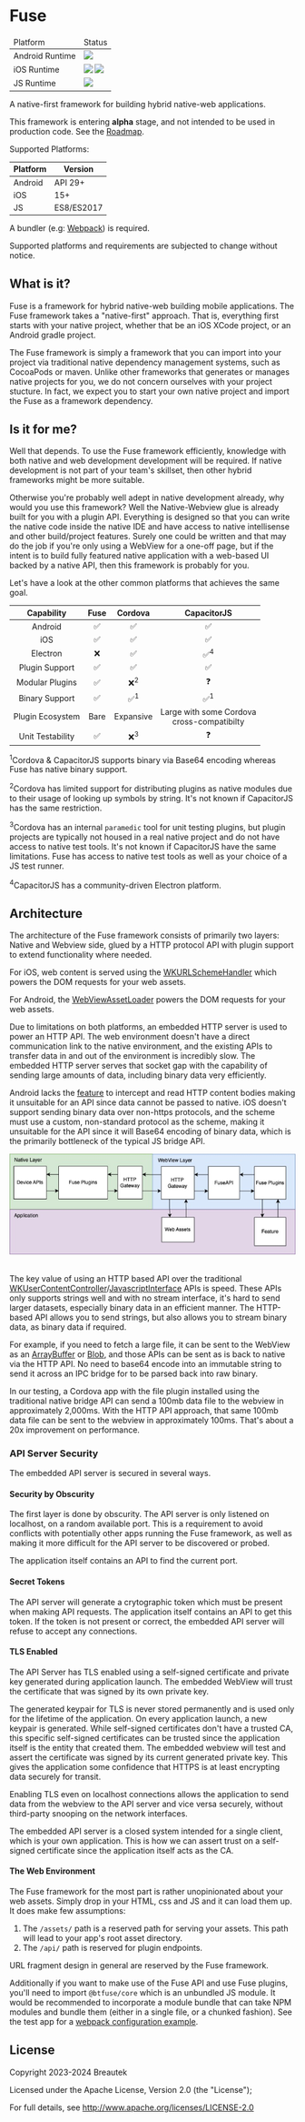 
# Fuse

<table>
    <thead>
        <td>Platform</td>
        <td>Status</td>
    </thead>
    <tr>
        <td>Android Runtime</td>
        <td>
            <a href="https://github.com/btfuse/fuse/actions/workflows/Android.yml"><img src="https://github.com/btfuse/fuse/actions/workflows/Android.yml/badge.svg" /></a>
            <!-- I'd like to bring this back, but i need to look into reusable workflows more first -->
            <!-- <a href="https://github.com/btfuse/fuse/actions/workflows/android-api-29.yml"><img src="https://github.com/btfuse/fuse/actions/workflows/android-api-29.yml/badge.svg" /></a>
            <a href="https://github.com/btfuse/fuse/actions/workflows/android-api-30.yml"><img src="https://github.com/btfuse/fuse/actions/workflows/android-api-30.yml/badge.svg" /></a>
            <a href="https://github.com/btfuse/fuse/actions/workflows/android-api-31.yml"><img src="https://github.com/btfuse/fuse/actions/workflows/android-api-31.yml/badge.svg" /></a>
            <a href="https://github.com/btfuse/fuse/actions/workflows/android-api-32.yml"><img src="https://github.com/btfuse/fuse/actions/workflows/android-api-32.yml/badge.svg" /></a>
            <a href="https://github.com/btfuse/fuse/actions/workflows/android-api-33.yml"><img src="https://github.com/btfuse/fuse/actions/workflows/android-api-33.yml/badge.svg" /></a>
            <a href="https://github.com/btfuse/fuse/actions/workflows/android-api-34.yml"><img src="https://github.com/btfuse/fuse/actions/workflows/android-api-34.yml/badge.svg" /></a> -->
        </td>
    </tr>
    <tr>
        <td>iOS Runtime</td>
        <td>
            <a href="https://github.com/btfuse/fuse/actions/workflows/ios17.yml"><img src="https://github.com/btfuse/fuse/actions/workflows/ios17.yml/badge.svg" /></a>
            <a href="https://github.com/btfuse/fuse/actions/workflows/ios18.yml"><img src="https://github.com/btfuse/fuse/actions/workflows/ios18.yml/badge.svg" /></a>
        </td>
    </tr>
    <tr>
        <td>JS Runtime</td>
        <td>
            <a href="https://github.com/btfuse/fuse/actions/workflows/js-unit-tests.yml"><img src="https://github.com/btfuse/fuse/actions/workflows/js-unit-tests.yml/badge.svg" /></a>
        </td>
    </tr>
</table>

A native-first framework for building hybrid native-web applications.

This framework is entering **alpha** stage, and not intended to be used in production code. See the [Roadmap](https://github.com/orgs/btfuse/discussions/38).

Supported Platforms:

|Platform|Version|
|---|---|
|Android|API 29+|
|iOS|15+|
|JS|ES8/ES2017|

A bundler (e.g: [Webpack](https://webpack.js.org/)) is required.

Supported platforms and requirements are subjected to change without notice.

## What is it?

Fuse is a framework for hybrid native-web building mobile applications.
The Fuse framework takes a "native-first" approach. That is, everything first starts with your native project, whether that be an iOS XCode project, or an Android gradle project.

The Fuse framework is simply a framework that you can import into your project via traditional native dependency management systems, such as
CocoaPods or maven. Unlike other frameworks that generates or manages native projects for you, we do not concern ourselves with your project stucture. In fact, we expect you to start your own native project and import the Fuse as a framework dependency.

## Is it for me?

Well that depends. To use the Fuse framework efficiently, knowledge with both native and web development development will be required.
If native development is not part of your team's skillset, then other hybrid frameworks might be more suitable.

Otherwise you're probably well adept in native development already, why would you use this framework? Well the Native-Webview glue is already built for you with a plugin API. Everything is designed so that you can write the native code inside the native IDE and have access to native intellisense and other build/project features. Surely one could be written and that may do the job if you're only using a WebView for a one-off page, but if the intent is to build fully featured native application with a web-based UI backed by a native API, then this framework is probably for you.

Let's have a look at the other common platforms that achieves the same goal.

|Capability|Fuse|Cordova|CapacitorJS|
|:---:|:---:|:---:|:---:|
|Android|:white_check_mark:|:white_check_mark:|:white_check_mark:
|iOS|:white_check_mark:|:white_check_mark:|:white_check_mark:|
|Electron|:x:|:white_check_mark:|:white_check_mark:<sup>4</sup>|
|Plugin Support|:white_check_mark:|:white_check_mark:|:white_check_mark:|
|Modular Plugins|:white_check_mark:|:x:<sup>2</sup>|:question:|
|Binary Support|:white_check_mark:|:white_check_mark:<sup>1</sup>|:white_check_mark:<sup>1</sup>|
|Plugin Ecosystem|Bare|Expansive|Large with some Cordova<br />cross-compatibilty
|Unit Testability|:white_check_mark:|:x:<sup>3</sup>|:question:

<sup>1</sup>Cordova & CapacitorJS supports binary via Base64 encoding whereas Fuse
has native binary support.

<sup>2</sup>Cordova has limited support for distributing plugins as native modules due to their usage of looking up symbols by string. It's not known if CapacitorJS has the same restriction.

<sup>3</sup>Cordova has an internal `paramedic` tool for unit testing plugins, but plugin projects are typically not housed in a real native project and do not have access to native test tools. It's not known if CapacitorJS have the same limitations. Fuse has access to native test tools as well as your choice of a JS test runner.

<sup>4</sup>CapacitorJS has a community-driven Electron platform.

## Architecture

The architecture of the Fuse framework consists of primarily two layers: Native and Webview side, glued by a HTTP protocol API with plugin support to extend functionality where needed.

For iOS, web content is served using the [WKURLSchemeHandler](https://developer.apple.com/documentation/webkit/wkurlschemehandler?language=objc) which powers the DOM requests for your web assets.

For Android, the [WebViewAssetLoader](https://developer.android.com/reference/androidx/webkit/WebViewAssetLoader) powers the DOM requests for your web assets.

Due to limitations on both platforms, an embedded HTTP server is used to power an HTTP API. The web environment doesn't have a direct communication link to the native environment, and the existing APIs to transfer data in and out of the environment is incredibly slow. The embedded HTTP server serves that socket gap with the capability of sending large amounts of data, including binary data very efficiently. 

Android lacks the [feature](https://issuetracker.google.com/issues/119844519) to intercept and read HTTP content bodies making it unsuitable for an API since data cannot be passed to native. iOS doesn't support sending binary data over non-https protocols, and the scheme must use a custom, non-standard protocol as the scheme, making it unsuitable for the API since it will Base64 encoding of binary data, which is the primarily bottleneck of the typical JS bridge API.

<div style="text-align: center">
    <img src="./res/architecture.jpg" />
</div>
</br />

The key value of using an HTTP based API over the traditional [WKUserContentController](https://developer.apple.com/documentation/webkit/wkusercontentcontroller)/[JavascriptInterface](https://developer.android.com/reference/android/webkit/JavascriptInterface) APIs is speed.
These APIs only supports strings well and with no stream interface, it's hard to send larger datasets, especially binary data in an efficient manner. The HTTP-based API allows you to send strings, but also allows you to stream binary data, as binary data if required.

For example, if you need to fetch a large file, it can be sent to the WebView as an [ArrayBuffer](https://developer.mozilla.org/en-US/docs/Web/JavaScript/Reference/Global_Objects/ArrayBuffer) or [Blob](https://developer.mozilla.org/en-US/docs/Web/API/Blob), and those APIs can be sent as is back to native via the HTTP API. No need to base64 encode into an immutable string to send it across an IPC bridge for to be parsed back into raw binary.

In our testing, a Cordova app with the file plugin installed using the traditional native bridge API can send a 100mb data file to the webview in approximately 2,000ms. With the HTTP API approach, that same 100mb data file can be sent to the webview in approximately 100ms. That's about a 20x improvement on performance.

### API Server Security

The embedded API server is secured in several ways.

#### Security by Obscurity

The first layer is done by obscurity. The API server is only listened on localhost, on a random available port. This is a requirement to avoid conflicts with potentially other apps running the Fuse framework, as well as making it more difficult for the API server to be discovered or probed.

The application itself contains an API to find the current port.

#### Secret Tokens

The API server will generate a crytographic token which must be present when making API requests. The application itself contains an API to get this token. If the token is not present or correct, the embedded API server will refuse to accept any connections.

#### TLS Enabled

The API Server has TLS enabled using a self-signed certificate and private key generated during application launch. The embedded WebView will trust the certificate that was signed by its own private key.

The generated keypair for TLS is never stored permanently and is used only for the lifetime of the application. On every application launch, a new keypair is generated. While self-signed certificates don't have a trusted CA, this specific self-signed certificates can be trusted since the application itself is the entity that created them. The embedded webview will test and assert the certificate was signed by its current generated private key. This gives the application some confidence that HTTPS is at least encrypting data securely for transit.

Enabling TLS even on localhost connections allows the application to send data from the webview to the API server and vice versa securely, without third-party snooping on the network interfaces.

The embedded API server is a closed system intended for a single client, which is your own application. This is how we can assert trust on a self-signed certificate since the application itself acts as the CA.

#### The Web Environment

The Fuse framework for the most part is rather unopinionated about your web assets. Simply drop in your HTML, css and JS and it can load them up. It does make few assumptions:

1. The `/assets/` path is a reserved path for serving your assets. This path will lead to your app's root asset directory.
2. The `/api/` path is reserved for plugin endpoints.

URL fragment design in general are reserved by the Fuse framework.

Additionally if you want to make use of the Fuse API and use Fuse plugins, you'll need to import `@btfuse/core` which is an unbundled JS module.
It would be recommended to incorporate a module bundle that can take NPM modules and bundle them (either in a single file, or a chunked fashion). See the test app for a [webpack configuration example](https://github.com/btfuse/fuse-test-app).

## License

Copyright 2023-2024 Breautek

Licensed under the Apache License, Version 2.0 (the "License");

For full details, see <a href="http://www.apache.org/licenses/LICENSE-2.0" target="_blank">http://www.apache.org/licenses/LICENSE-2.0</a>
